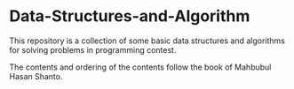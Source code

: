# Data-Structures-and-Algorithm

This repository is a collection of some basic data structures and algorithms for solving problems in programming contest.

The contents and ordering of the contents follow the book of Mahbubul Hasan Shanto. 

